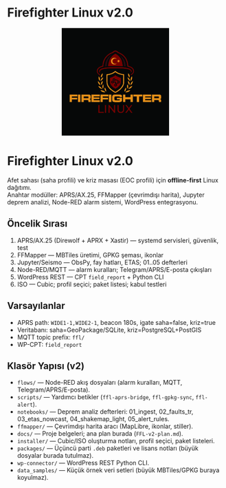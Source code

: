 # Firefighter Linux v2.0
<p align="center">
  <img src="docs/Firefighter_Linux.png" alt="Firefighter Linux Logo" width="250"/>
</p>

# Firefighter Linux v2.0

Afet sahası (saha profili) ve kriz masası (EOC profili) için **offline-first** Linux dağıtımı.  
Anahtar modüller: APRS/AX.25, FFMapper (çevrimdışı harita), Jupyter deprem analizi, Node-RED alarm sistemi, WordPress entegrasyonu.

## Öncelik Sırası
1. APRS/AX.25 (Direwolf + APRX + Xastir) — systemd servisleri, güvenlik, test  
2. FFMapper — MBTiles üretimi, GPKG şeması, ikonlar  
3. Jupyter/Seismo — ObsPy, fay hatları, ETAS; 01..05 defterleri  
4. Node-RED/MQTT — alarm kuralları; Telegram/APRS/E-posta çıkışları  
5. WordPress REST — CPT `field_report` + Python CLI  
6. ISO — Cubic; profil seçici; paket listesi; kabul testleri  

## Varsayılanlar
- APRS path: `WIDE1-1,WIDE2-1`, beacon 180s, igate saha=false, kriz=true  
- Veritabanı: saha=GeoPackage/SQLite, kriz=PostgreSQL+PostGIS  
- MQTT topic prefix: `ffl/`  
- WP-CPT: `field_report`  

## Klasör Yapısı (v2)

- `flows/` — Node-RED akış dosyaları (alarm kuralları, MQTT, Telegram/APRS/E-posta).  
- `scripts/` — Yardımcı betikler (`ffl-aprs-bridge`, `ffl-gpkg-sync`, `ffl-alert`).  
- `notebooks/` — Deprem analiz defterleri: 01_ingest, 02_faults_tr, 03_etas_nowcast, 04_shakemap_light, 05_alert_rules.  
- `ffmapper/` — Çevrimdışı harita aracı (MapLibre, ikonlar, stiller).  
- `docs/` — Proje belgeleri; ana plan burada (`FFL-v2-plan.md`).  
- `installer/` — Cubic/ISO oluşturma notları, profil seçici, paket listeleri.  
- `packages/` — Üçüncü parti `.deb` paketleri ve lisans notları (büyük dosyalar burada tutulmaz).  
- `wp-connector/` — WordPress REST Python CLI.  
- `data_samples/` — Küçük örnek veri setleri (büyük MBTiles/GPKG buraya koyulmaz).  
